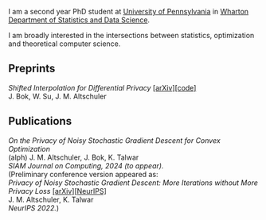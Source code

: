I am a second year PhD student at [University of Pennsylvania](https://www.upenn.edu/) in [Wharton Department of Statistics and Data Science](https://statistics.wharton.upenn.edu/).

I am broadly interested in the intersections between statistics, optimization and theoretical computer science.

## Preprints
_Shifted Interpolation for Differential Privacy_ [[arXiv]](https://arxiv.org/abs/2403.00278)[[code]](https://github.com/jinhobok/shifted_interpolation_dp)\
J. Bok, W. Su, J. M. Altschuler

## Publications
_On the Privacy of Noisy Stochastic Gradient Descent for Convex Optimization_\
(alph) J. M. Altschuler, J. Bok, K. Talwar\
_SIAM Journal on Computing, 2024 (to appear)._\
(Preliminary conference version appeared as:\
_Privacy of Noisy Stochastic Gradient Descent: More Iterations without More Privacy Loss_
[[arXiv]](https://arxiv.org/abs/2205.13710)[[NeurIPS]](https://proceedings.neurips.cc/paper_files/paper/2022/hash/18561617ca0b4ffa293166b3186e04b0-Abstract-Conference.html)\
J. M. Altschuler, K. Talwar\
_NeurIPS 2022._)
